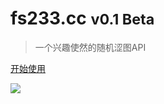 <!-- _coverpage.md -->

<!-- ![logo](_media/icon.svg) -->

# fs233.cc <small>v0.1 Beta</small>

> 一个兴趣使然的随机涩图API

[开始使用](setu)

![](https://tva2.sinaimg.cn/large/00795p2wly1h20wagdirrj31hc0u0n5t.jpg)